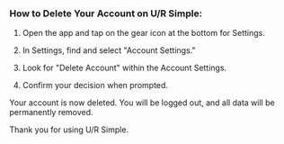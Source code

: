 ### How to Delete Your Account on U/R Simple:

1. Open the app and tap on the gear icon at the bottom for Settings.

2. In Settings, find and select "Account Settings."

3. Look for "Delete Account" within the Account Settings.

4. Confirm your decision when prompted.

Your account is now deleted. You will be logged out, and all data will be permanently removed.

Thank you for using U/R Simple.
